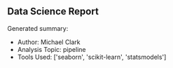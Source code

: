 ## Data Science Report

Generated summary:

- Author: Michael Clark
- Analysis Topic: pipeline
- Tools Used: ['seaborn', 'scikit-learn', 'statsmodels']
